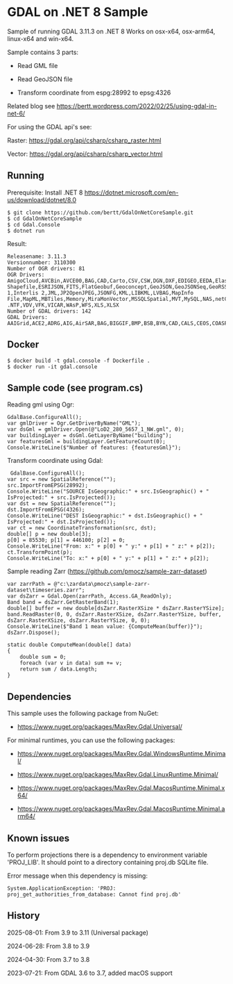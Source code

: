 # GDAL on .NET 8 Sample

Sample of running GDAL 3.11.3 on .NET 8 Works on osx-x64, osx-arm64, linux-x64 and win-x64.

Sample contains 3 parts:

- Read GML file

- Read GeoJSON file

- Transform coordinate from espg:28992 to epsg:4326

Related blog see https://bertt.wordpress.com/2022/02/25/using-gdal-in-net-6/

For using the GDAL api's see:

Raster: https://gdal.org/api/csharp/csharp_raster.html

Vector: https://gdal.org/api/csharp/csharp_vector.html

## Running

Prerequisite: Install .NET 8 https://dotnet.microsoft.com/en-us/download/dotnet/8.0

```
$ git clone https://github.com/bertt/GdalOnNetCoreSample.git
$ cd GdalOnNetCoreSample
$ cd Gdal.Console
$ dotnet run
```

Result:

```
Releasename: 3.11.3
Versionnumber: 3110300
Number of OGR drivers: 81
OGR Drivers: AmigoCloud,AVCBin,AVCE00,BAG,CAD,Carto,CSV,CSW,DGN,DXF,EDIGEO,EEDA,Elasticsearch,ESRI Shapefile,ESRIJSON,FITS,FlatGeobuf,Geoconcept,GeoJSON,GeoJSONSeq,GeoRSS,GML,GMLAS,GPKG,GPSBabel,GPX,GTFS,HTTP,Idrisi,Interlis 1,Interlis 2,JML,JP2OpenJPEG,JSONFG,KML,LIBKML,LVBAG,MapInfo File,MapML,MBTiles,Memory,MiraMonVector,MSSQLSpatial,MVT,MySQL,NAS,netCDF,NGW,OAPIF,ODBC,ODS,OGCAPI,OGR_GMT,OGR_PDS,OGR_SDTS,OGR_VRT,OpenFileGDB,OSM,PCIDSK,PDF,PDS4,PGDUMP,PGeo,PLSCENES,PMTiles,PostgreSQL,S57,Selafin,SQLite,SVG,SXF,TIGER,TopoJSON,UK .NTF,VDV,VFK,VICAR,WAsP,WFS,XLS,XLSX
Number of GDAL drivers: 142
GDAL Drivers: AAIGrid,ACE2,ADRG,AIG,AirSAR,BAG,BIGGIF,BMP,BSB,BYN,CAD,CALS,CEOS,COASP,COG,COSAR,CPG,CTG,DAAS,DERIVED,DIMAP,DOQ1,DOQ2,DTED,ECRGTOC,EEDAI,EHdr,EIR,ENVI,ERS,ESAT,ESRIC,FAST,FITS,GDALG,GenBin,GFF,GIF,GPKG,GRASSASCIIGrid,GRIB,GS7BG,GSAG,GSBG,GSC,GTI,GTiff,GTX,GXF,HDF4,HDF4Image,HDF5,HDF5Image,HF2,HFA,HTTP,ILWIS,IRIS,ISCE,ISG,ISIS2,ISIS3,JAXAPALSAR,JDEM,JP2OpenJPEG,JPEG,JPEGXL,KMLSUPEROVERLAY,KRO,L1B,LAN,LCP,Leveller,LIBERTIFF,LOSLAS,MAP,MBTiles,MEM,MFF,MFF2,MRF,MSGN,NDF,netCDF,NGSGEOID,NGW,NITF,NOAA_B,NSIDCbin,NTv2,NWT_GRC,NWT_GRD,OGCAPI,OpenFileGDB,PAux,PCIDSK,PCRaster,PDF,PDS,PDS4,PLMOSAIC,PLSCENES,PNG,PNM,PostGISRaster,PRF,RCM,RIK,RMF,ROI_PAC,RPFTOC,RRASTER,RS2,RST,S102,S104,S111,SAFE,SAGA,SAR_CEOS,SENTINEL2,SIGDEM,SNAP_TIFF,SNODAS,SRP,SRTMHGT,STACIT,STACTA,Terragen,TGA,TIL,TSX,USGSDEM,VICAR,VRT,WCS,WEBP,WMS,WMTS,XYZ,Zarr,ZMap
```

## Docker

```
$ docker build -t gdal.console -f Dockerfile .
$ docker run -it gdal.console
```

## Sample code (see program.cs)

Reading gml using Ogr:

```
GdalBase.ConfigureAll();
var gmlDriver = Ogr.GetDriverByName("GML");
var dsGml = gmlDriver.Open(@"LoD2_280_5657_1_NW.gml", 0);
var buildingLayer = dsGml.GetLayerByName("building");
var featuresGml = buildingLayer.GetFeatureCount(0);
Console.WriteLine($"Number of features: {featuresGml}");
```

Transform coordinate using Gdal:

```
 GdalBase.ConfigureAll();
var src = new SpatialReference("");
src.ImportFromEPSG(28992);
Console.WriteLine("SOURCE IsGeographic:" + src.IsGeographic() + " IsProjected:" + src.IsProjected());
var dst = new SpatialReference("");
dst.ImportFromEPSG(4326);
Console.WriteLine("DEST IsGeographic:" + dst.IsGeographic() + " IsProjected:" + dst.IsProjected());
var ct = new CoordinateTransformation(src, dst);
double[] p = new double[3];
p[0] = 85530; p[1] = 446100; p[2] = 0;
Console.WriteLine("From: x:" + p[0] + " y:" + p[1] + " z:" + p[2]);
ct.TransformPoint(p);
Console.WriteLine("To: x:" + p[0] + " y:" + p[1] + " z:" + p[2]);

```

Sample reading Zarr (https://github.com/pmocz/sample-zarr-dataset)

```
var zarrPath = @"c:\zardata\pmocz\sample-zarr-dataset\timeseries.zarr";
var dsZarr = Gdal.Open(zarrPath, Access.GA_ReadOnly);
Band band = dsZarr.GetRasterBand(1);
double[] buffer = new double[dsZarr.RasterXSize * dsZarr.RasterYSize];
band.ReadRaster(0, 0, dsZarr.RasterXSize, dsZarr.RasterYSize, buffer, dsZarr.RasterXSize, dsZarr.RasterYSize, 0, 0);
Console.WriteLine($"Band 1 mean value: {ComputeMean(buffer)}");
dsZarr.Dispose();

static double ComputeMean(double[] data)
{
    double sum = 0;
    foreach (var v in data) sum += v;
    return sum / data.Length;
}
```

## Dependencies

This sample uses the following package from NuGet:

- https://www.nuget.org/packages/MaxRev.Gdal.Universal/


For minimal runtimes, you can use the following packages:

- https://www.nuget.org/packages/MaxRev.Gdal.WindowsRuntime.Minimal/ 

- https://www.nuget.org/packages/MaxRev.Gdal.LinuxRuntime.Minimal/ 

- https://www.nuget.org/packages/MaxRev.Gdal.MacosRuntime.Minimal.x64/ 

- https://www.nuget.org/packages/MaxRev.Gdal.MacosRuntime.Minimal.arm64/ 

## Known issues

To perform projections there is a dependency to environment variable 'PROJ_LIB'. It should point to a directory
containing proj.db SQLite file.

Error message when this dependency is missing:

```
System.ApplicationException: 'PROJ: proj_get_authorities_from_database: Cannot find proj.db'
```

## History

2025-08-01: From 3.9 to 3.11 (Universal package)

2024-06-28: From 3.8 to 3.9

2024-04-30: From 3.7 to 3.8

2023-07-21: From GDAL 3.6 to 3.7, added macOS support
